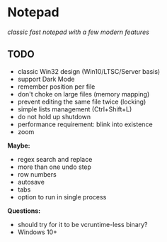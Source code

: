 # Notepad
*classic fast notepad with a few modern features*

## TODO

* classic Win32 design (Win10/LTSC/Server basis)
* support Dark Mode
* remember position per file
* don't choke on large files (memory mapping)
* prevent editing the same file twice (locking)
* simple lists management (Ctrl+Shift+L)
* do not hold up shutdown
* performance requirement: blink into existence
* zoom

**Maybe:**

* regex search and replace
* more than one undo step
* row numbers
* autosave
* tabs
* option to run in single process

**Questions:**

* should try for it to be vcruntime-less binary?
* Windows 10+

